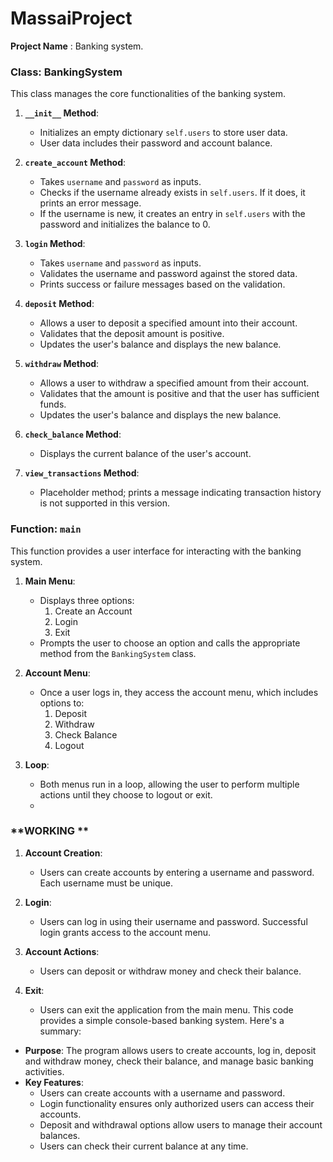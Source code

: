# MassaiProject
**Project Name**  : Banking system.
### **Class: BankingSystem**
This class manages the core functionalities of the banking system.
1. **`__init__` Method**:
   - Initializes an empty dictionary `self.users` to store user data.
   - User data includes their password and account balance.

2. **`create_account` Method**:
   - Takes `username` and `password` as inputs.
   - Checks if the username already exists in `self.users`. If it does, it prints an error message.
   - If the username is new, it creates an entry in `self.users` with the password and initializes the balance to 0.

3. **`login` Method**:
   - Takes `username` and `password` as inputs.
   - Validates the username and password against the stored data.
   - Prints success or failure messages based on the validation.

4. **`deposit` Method**:
   - Allows a user to deposit a specified amount into their account.
   - Validates that the deposit amount is positive.
   - Updates the user's balance and displays the new balance.

5. **`withdraw` Method**:
   - Allows a user to withdraw a specified amount from their account.
   - Validates that the amount is positive and that the user has sufficient funds.
   - Updates the user's balance and displays the new balance.

6. **`check_balance` Method**:
   - Displays the current balance of the user's account.

7. **`view_transactions` Method**:
   - Placeholder method; prints a message indicating transaction history is not supported in this version.
### **Function: `main`**
This function provides a user interface for interacting with the banking system.

1. **Main Menu**:
   - Displays three options: 
     1. Create an Account
     2. Login
     3. Exit
   - Prompts the user to choose an option and calls the appropriate method from the `BankingSystem` class.

2. **Account Menu**:
   - Once a user logs in, they access the account menu, which includes options to:
     1. Deposit
     2. Withdraw
     3. Check Balance
     4. Logout

3. **Loop**:
   - Both menus run in a loop, allowing the user to perform multiple actions until they choose to logout or exit.
   - 
### **WORKING **
1. **Account Creation**:
   - Users can create accounts by entering a username and password. Each username must be unique.

2. **Login**:
   - Users can log in using their username and password. Successful login grants access to the account menu.

3. **Account Actions**:
   - Users can deposit or withdraw money and check their balance.

4. **Exit**:
   - Users can exit the application from the main menu.
This code provides a simple console-based banking system. Here's a summary:

- **Purpose**: The program allows users to create accounts, log in, deposit and withdraw money, check their balance, and manage basic banking activities.
- **Key Features**:
  - Users can create accounts with a username and password.
  - Login functionality ensures only authorized users can access their accounts.
  - Deposit and withdrawal options allow users to manage their account balances.
  - Users can check their current balance at any time.

   

